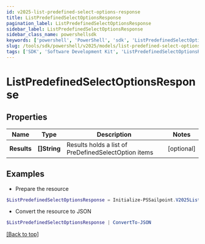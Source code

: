 ```yaml
---
id: v2025-list-predefined-select-options-response
title: ListPredefinedSelectOptionsResponse
pagination_label: ListPredefinedSelectOptionsResponse
sidebar_label: ListPredefinedSelectOptionsResponse
sidebar_class_name: powershellsdk
keywords: ['powershell', 'PowerShell', 'sdk', 'ListPredefinedSelectOptionsResponse', 'V2025ListPredefinedSelectOptionsResponse'] 
slug: /tools/sdk/powershell/v2025/models/list-predefined-select-options-response
tags: ['SDK', 'Software Development Kit', 'ListPredefinedSelectOptionsResponse', 'V2025ListPredefinedSelectOptionsResponse']
---
```



# ListPredefinedSelectOptionsResponse

## Properties

Name | Type | Description | Notes
------------ | ------------- | ------------- | -------------
**Results** | **[]String** | Results holds a list of PreDefinedSelectOption items | [optional] 

## Examples

- Prepare the resource
```powershell
$ListPredefinedSelectOptionsResponse = Initialize-PSSailpoint.V2025ListPredefinedSelectOptionsResponse  -Results null
```

- Convert the resource to JSON
```powershell
$ListPredefinedSelectOptionsResponse | ConvertTo-JSON
```


[[Back to top]](#) 

